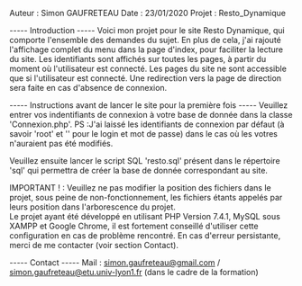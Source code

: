 Auteur : Simon GAUFRETEAU
Date : 23/01/2020
Projet : Resto_Dynamique


----- Introduction -----
Voici mon projet pour le site Resto Dynamique, qui comporte l'ensemble des demandes du sujet. 
En plus de cela, j'ai rajouté l'affichage complet du menu dans la page d'index, pour faciliter la lecture du site.
Les identifiants sont affichés sur toutes les pages, à partir du moment où l'utilisateur est connecté.
Les pages du site ne sont accessible que si l'utilisateur est connecté. Une redirection vers la page de direction sera
faite en cas d'absence de connexion.


----- Instructions avant de lancer le site pour la première fois -----
Veuillez entrer vos indentifiants de connexion à votre base de donnée dans la classe 'Connexion.php'.
PS :J'ai laissé les identifiants de connexion par défaut (à savoir 'root' et '' pour le login et mot de passe) dans le 
cas où les votres n'auraient pas été modifiés.

Veuillez ensuite lancer le script SQL 'resto.sql' présent dans le répertoire 'sql' qui permettra de créer la base de donnée 
correspondant au site.


IMPORTANT ! : Veuillez ne pas modifier la position des fichiers dans le projet, sous peine de non-fonctionnement, les 
fichiers étants appelés par leurs position dans l'arborescence du projet.  
Le projet ayant été développé en utilisant PHP Version 7.4.1, MySQL sous XAMPP et Google Chrome, il est fortement
conseillé d'utiliser cette configuration en cas de problème rencontré.
En cas d'erreur persistante, merci de me contacter (voir section Contact).


----- Contact ----- 
Mail : simon.gaufreteau@gmail.com / simon.gaufreteau@etu.univ-lyon1.fr (dans le cadre de la formation)
